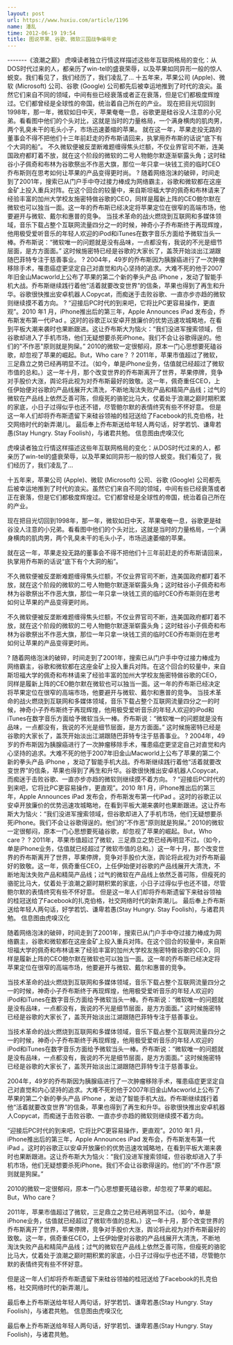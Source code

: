 ```yaml
---
layout: post
url: https://www.huxiu.com/article/1196
name: 潘乱
time: 2012-06-19 19:54
title: 图说苹果、谷歌、微软三国战争编年史
---
```

-------《浪潮之巅》 虎嗅读者独立行情这样描述这些年互联网格局的变化：从DOS时代过来的人，都亲历了win-tel的盛衰荣辱，以及苹果如同异形一般的惊人蜕变。我们看见了，我们经历了，我们凌乱了… 十五年来，苹果公司 (Apple)、微软 (Microsoft) 公司、谷歌 (Google) 公司都先后被幸运地推到了时代的浪尖。虽然它们来自不同的领域，中间有些已经衰落或者正在衰落，但是它们都极度辉煌过。它们都曾经是全球性的帝国，统治着自己所在的产业。 现在把目光切回到1998年，那一年，微软如日中天，苹果奄奄一息，谷歌更是硅谷没人注意的小兄弟。看看图中他们的个头对比，这就是当时的力量格局，一个满身横肉的肌肉男，两个乳臭未干的毛头小子，市场迅速萎缩的苹果。 就在这一年，苹果走投无路的董事会不得不把他们十三年前赶走的乔布斯请回来，执掌用乔布斯的话说“底下有个大洞的船”。 不久微软便被反垄断难题缠得焦头烂额，不仅业界官司不断，连美国政府都盯着不放，就在这个阶段的微软的二号人物鲍尔默逐渐崭露头角；这时硅谷小子佩奇和布林为谷歌祭出不作恶大旗，那位一年只拿一块钱工资的临时CEO乔布斯则在思考如何让苹果的产品变得更时尚。 ? 随着网络泡沫的破碎，时间走到了2001年，搜索已从门户手中夺过接力棒成为网络霸主，谷歌和微软都在这座金矿上投入重兵对阵。在这个回合的较量中，来自斯坦福大学的佩奇和布林请来了经验丰富的加州大学校友施密特做谷歌的CEO，同样是履新上阵的CEO鲍尔默在微软也可以独当一面。这一年的乔布斯已经决定将苹果定位在很窄的高端市场，他要避开与微软、戴尔和惠普的竞争。 当技术革命的战火燃烧到互联网和多媒体领域，音乐下载占整个互联网流量四分之一的时候，神奇小子乔布斯终于再现辉煌，他用极受爱听音乐的年轻人欢迎的iPod和iTunes在数字音乐方面给予微软当头一棒。乔布斯说：“微软唯一的问题就是没有品味，一点都没有，我说的不光是细节层面，是方方面面。” 这时候施密特已经是谷歌的大家长了，盖茨开始淡出江湖跟随巴菲特专注于慈善事业。 ? 2004年，49岁的乔布斯因为胰腺癌进行了一次肿瘤移除手术，罹患癌症更坚定自己对直觉和内心坚持的追求。大难不死的他于2007年旧金山Macworld上公布了苹果的第二个新的拳头产品 iPhone ，发动了智能手机大战。乔布斯继续践行着他“活着就要改变世界”的信条，苹果也得到了再生和升华。谷歌很快推出安卓机器人Copycat，而痴迷于击败谷歌、一直亦步亦趋的微软则继续摸不着方向。 ? “迎接后PC时代的到来吧，它将比PC更容易操作，更直观”。2010 年1 月，iPhone推出后的第三年，Apple Announces iPad 发布会，乔布斯发布第一代iPad 。这时的谷歌正以安卓开放廉价的优势迅速攻城略地，在看到平板大潮来袭时也果断跟进。这让乔布斯大为恼火：“我们没进军搜索领域，但谷歌却进入了手机市场，他们无疑想要杀死iPhone。我们不会让谷歌得逞的。他们的"不作恶"原则就是狗屎。” 2010的微软一定很郁闷，原本一门心思想要死磕谷歌，却忽视了苹果的崛起。But，Who care？ ? 2011年，苹果市值超过了微软，三足鼎立之势已经再明显不过。（如今，单是iPhone业务，估值就已经超过了微软市值的总和。）这一年十月，那个改变世界的乔布斯离开了世界，苹果停牌，竞争对手股价大涨，舆论将此视为对乔布斯最好的致敬。这一年，佩奇重任CEO，上任伊始便对谷歌的产品线展开大清洗，不断地淘汰失败产品和精简产品线；过气的微软在产品线上依然乏善可陈，但瘦死的骆驼比马大，仗着处于浪潮之巅时期积累的家底，小日子过得似乎也还不错，尽管鲍尔默的表情终究有些不怀好意。 但是这一年人们却将乔布斯遗留下来硅谷领袖的桂冠送给了Facebook的扎克伯格，社交网络时代的新弄潮儿。 最后奉上乔布斯送给年轻人两句话，好学若饥、谦卑若愚(Stay Hungry. Stay Foolish)，与诸君共勉。 信息图由虎嗅汉化

虎嗅读者独立行情这样描述这些年互联网格局的变化：从DOS时代过来的人，都亲历了win-tel的盛衰荣辱，以及苹果如同异形一般的惊人蜕变。我们看见了，我们经历了，我们凌乱了…

十五年来，苹果公司 (Apple)、微软 (Microsoft) 公司、谷歌 (Google) 公司都先后被幸运地推到了时代的浪尖。虽然它们来自不同的领域，中间有些已经衰落或者正在衰落，但是它们都极度辉煌过。它们都曾经是全球性的帝国，统治着自己所在的产业。

现在把目光切回到1998年，那一年，微软如日中天，苹果奄奄一息，谷歌更是硅谷没人注意的小兄弟。看看图中他们的个头对比，这就是当时的力量格局，一个满身横肉的肌肉男，两个乳臭未干的毛头小子，市场迅速萎缩的苹果。

就在这一年，苹果走投无路的董事会不得不把他们十三年前赶走的乔布斯请回来，执掌用乔布斯的话说“底下有个大洞的船”。

不久微软便被反垄断难题缠得焦头烂额，不仅业界官司不断，连美国政府都盯着不放，就在这个阶段的微软的二号人物鲍尔默逐渐崭露头角；这时硅谷小子佩奇和布林为谷歌祭出不作恶大旗，那位一年只拿一块钱工资的临时CEO乔布斯则在思考如何让苹果的产品变得更时尚。

不久微软便被反垄断难题缠得焦头烂额，不仅业界官司不断，连美国政府都盯着不放，就在这个阶段的微软的二号人物鲍尔默逐渐崭露头角；这时硅谷小子佩奇和布林为谷歌祭出不作恶大旗，那位一年只拿一块钱工资的临时CEO乔布斯则在思考如何让苹果的产品变得更时尚。

? 随着网络泡沫的破碎，时间走到了2001年，搜索已从门户手中夺过接力棒成为网络霸主，谷歌和微软都在这座金矿上投入重兵对阵。在这个回合的较量中，来自斯坦福大学的佩奇和布林请来了经验丰富的加州大学校友施密特做谷歌的CEO，同样是履新上阵的CEO鲍尔默在微软也可以独当一面。这一年的乔布斯已经决定将苹果定位在很窄的高端市场，他要避开与微软、戴尔和惠普的竞争。 当技术革命的战火燃烧到互联网和多媒体领域，音乐下载占整个互联网流量四分之一的时候，神奇小子乔布斯终于再现辉煌，他用极受爱听音乐的年轻人欢迎的iPod和iTunes在数字音乐方面给予微软当头一棒。乔布斯说：“微软唯一的问题就是没有品味，一点都没有，我说的不光是细节层面，是方方面面。” 这时候施密特已经是谷歌的大家长了，盖茨开始淡出江湖跟随巴菲特专注于慈善事业。 ? 2004年，49岁的乔布斯因为胰腺癌进行了一次肿瘤移除手术，罹患癌症更坚定自己对直觉和内心坚持的追求。大难不死的他于2007年旧金山Macworld上公布了苹果的第二个新的拳头产品 iPhone ，发动了智能手机大战。乔布斯继续践行着他“活着就要改变世界”的信条，苹果也得到了再生和升华。谷歌很快推出安卓机器人Copycat，而痴迷于击败谷歌、一直亦步亦趋的微软则继续摸不着方向。 ? “迎接后PC时代的到来吧，它将比PC更容易操作，更直观”。2010 年1 月，iPhone推出后的第三年，Apple Announces iPad 发布会，乔布斯发布第一代iPad 。这时的谷歌正以安卓开放廉价的优势迅速攻城略地，在看到平板大潮来袭时也果断跟进。这让乔布斯大为恼火：“我们没进军搜索领域，但谷歌却进入了手机市场，他们无疑想要杀死iPhone。我们不会让谷歌得逞的。他们的"不作恶"原则就是狗屎。” 2010的微软一定很郁闷，原本一门心思想要死磕谷歌，却忽视了苹果的崛起。But，Who care？ ? 2011年，苹果市值超过了微软，三足鼎立之势已经再明显不过。（如今，单是iPhone业务，估值就已经超过了微软市值的总和。）这一年十月，那个改变世界的乔布斯离开了世界，苹果停牌，竞争对手股价大涨，舆论将此视为对乔布斯最好的致敬。这一年，佩奇重任CEO，上任伊始便对谷歌的产品线展开大清洗，不断地淘汰失败产品和精简产品线；过气的微软在产品线上依然乏善可陈，但瘦死的骆驼比马大，仗着处于浪潮之巅时期积累的家底，小日子过得似乎也还不错，尽管鲍尔默的表情终究有些不怀好意。 但是这一年人们却将乔布斯遗留下来硅谷领袖的桂冠送给了Facebook的扎克伯格，社交网络时代的新弄潮儿。 最后奉上乔布斯送给年轻人两句话，好学若饥、谦卑若愚(Stay Hungry. Stay Foolish)，与诸君共勉。 信息图由虎嗅汉化

随着网络泡沫的破碎，时间走到了2001年，搜索已从门户手中夺过接力棒成为网络霸主，谷歌和微软都在这座金矿上投入重兵对阵。在这个回合的较量中，来自斯坦福大学的佩奇和布林请来了经验丰富的加州大学校友施密特做谷歌的CEO，同样是履新上阵的CEO鲍尔默在微软也可以独当一面。这一年的乔布斯已经决定将苹果定位在很窄的高端市场，他要避开与微软、戴尔和惠普的竞争。

当技术革命的战火燃烧到互联网和多媒体领域，音乐下载占整个互联网流量四分之一的时候，神奇小子乔布斯终于再现辉煌，他用极受爱听音乐的年轻人欢迎的iPod和iTunes在数字音乐方面给予微软当头一棒。乔布斯说：“微软唯一的问题就是没有品味，一点都没有，我说的不光是细节层面，是方方面面。” 这时候施密特已经是谷歌的大家长了，盖茨开始淡出江湖跟随巴菲特专注于慈善事业。

当技术革命的战火燃烧到互联网和多媒体领域，音乐下载占整个互联网流量四分之一的时候，神奇小子乔布斯终于再现辉煌，他用极受爱听音乐的年轻人欢迎的iPod和iTunes在数字音乐方面给予微软当头一棒。乔布斯说：“微软唯一的问题就是没有品味，一点都没有，我说的不光是细节层面，是方方面面。” 这时候施密特已经是谷歌的大家长了，盖茨开始淡出江湖跟随巴菲特专注于慈善事业。

2004年，49岁的乔布斯因为胰腺癌进行了一次肿瘤移除手术，罹患癌症更坚定自己对直觉和内心坚持的追求。大难不死的他于2007年旧金山Macworld上公布了苹果的第二个新的拳头产品 iPhone ，发动了智能手机大战。乔布斯继续践行着他“活着就要改变世界”的信条，苹果也得到了再生和升华。谷歌很快推出安卓机器人Copycat，而痴迷于击败谷歌、一直亦步亦趋的微软则继续摸不着方向。

“迎接后PC时代的到来吧，它将比PC更容易操作，更直观”。2010 年1 月，iPhone推出后的第三年，Apple Announces iPad 发布会，乔布斯发布第一代iPad 。这时的谷歌正以安卓开放廉价的优势迅速攻城略地，在看到平板大潮来袭时也果断跟进。这让乔布斯大为恼火：“我们没进军搜索领域，但谷歌却进入了手机市场，他们无疑想要杀死iPhone。我们不会让谷歌得逞的。他们的"不作恶"原则就是狗屎。”

2010的微软一定很郁闷，原本一门心思想要死磕谷歌，却忽视了苹果的崛起。But，Who care？

2011年，苹果市值超过了微软，三足鼎立之势已经再明显不过。（如今，单是iPhone业务，估值就已经超过了微软市值的总和。）这一年十月，那个改变世界的乔布斯离开了世界，苹果停牌，竞争对手股价大涨，舆论将此视为对乔布斯最好的致敬。这一年，佩奇重任CEO，上任伊始便对谷歌的产品线展开大清洗，不断地淘汰失败产品和精简产品线；过气的微软在产品线上依然乏善可陈，但瘦死的骆驼比马大，仗着处于浪潮之巅时期积累的家底，小日子过得似乎也还不错，尽管鲍尔默的表情终究有些不怀好意。

但是这一年人们却将乔布斯遗留下来硅谷领袖的桂冠送给了Facebook的扎克伯格，社交网络时代的新弄潮儿。

最后奉上乔布斯送给年轻人两句话，好学若饥、谦卑若愚(Stay Hungry. Stay Foolish)，与诸君共勉。 信息图由虎嗅汉化

最后奉上乔布斯送给年轻人两句话，好学若饥、谦卑若愚(Stay Hungry. Stay Foolish)，与诸君共勉。

